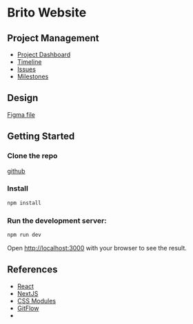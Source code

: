 # Brito Website

## Project Management

- [Project Dashboard](https://github.com/orgs/brito-ca/projects/1)
- [Timeline](https://github.com/orgs/brito-ca/projects/1/views/2)
- [Issues](https://github.com/brito-ca/brito-website/issues)
- [Milestones](https://github.com/brito-ca/brito-website/milestones)

## Design

[Figma file](https://www.figma.com/file/I53K0k601AT2QmJcNw0Mq6/WEBSITE-BRITO?node-id=0%3A1&t=H8sxbQmYksdDNmdq-1)

## Getting Started

### Clone the repo

[github](https://github.com/brito-ca/brito-website.git)

### Install

```bash
npm install
```

### Run the development server:

```bash
npm run dev
```

Open [http://localhost:3000](http://localhost:3000) with your browser to see the result.

## References

- [React](https://beta.reactjs.org)
- [NextJS](https://nextjs.org/docs/getting-started)
- [CSS Modules](https://github.com/css-modules/css-modules)
- [GitFlow](https://www.atlassian.com/git/tutorials/comparing-workflows/gitflow-workflow)
-

